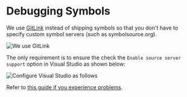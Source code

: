 # Debugging Symbols

We use [GitLink](https://github.com/Gittools/GitLink) instead of shipping symbols so that you don't have to specify custom symbol servers (such as symbolsource.org).

![We use GitLink](/images/getting-started/git-link.gif)

The only requirement is to ensure the check the `Enable source server support` option in Visual Studio as shown below:

![Configure Visual Studio as follows](/contribute/maintainers/gitlink-visualstudio-enablesourceserversupport.png)

Refer to [this guide if you experience problems](https://github.com/GitTools/GitLink#troubleshooting).